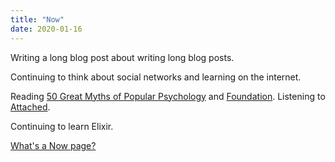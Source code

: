 ```yaml
---
title: "Now"
date: 2020-01-16
---
```


Writing a long blog post about writing long blog posts. 

Continuing to think about social networks and learning on the internet. 

Reading [50 Great Myths of Popular Psychology](https://smile.amazon.com/Great-Myths-Popular-Psychology-Misconceptions/dp/1405131128) and [Foundation](https://smile.amazon.com/Foundation-Isaac-Asimov/dp/0553293354). Listening to [Attached](https://smile.amazon.com/Attached-Science-Adult-Attachment-YouFind/dp/1585429139).

Continuing to learn Elixir. 

[What's a Now page?](https://nownownow.com/about)